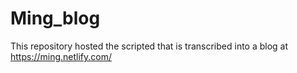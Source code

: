 # Ming_blog

This repository hosted the scripted that is transcribed into a blog at
https://ming.netlify.com/
